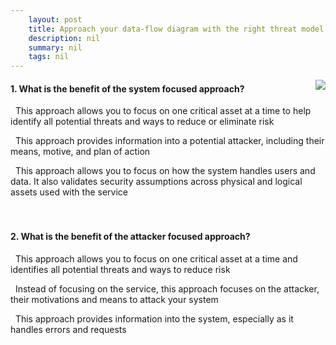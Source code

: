 ```yaml
---
    layout: post
    title: Approach your data-flow diagram with the right threat model focus - System and other focused approaches
    description: nil
    summary: nil
    tags: nil
---
```



 <a target="_blank" href="https://docs.microsoft.com/en-us/learn/modules/tm-approach-your-data-flow-diagram-with-the-right-threat-model-focus/2-system-focused-approach/"><i class="fas fa-external-link-alt"></i> </a>
 <img align="right" src="https://docs.microsoft.com/en-us/learn/achievements/approach-your-data-flow-diagram-with-the-right-threat-model-focus.svg">
####  1. What is the benefit of the system focused approach?


<i class='far fa-square'></i> &nbsp;&nbsp;This approach allows you to focus on one critical asset at a time to help identify all potential threats and ways to reduce or eliminate risk

<i class='far fa-square'></i> &nbsp;&nbsp;This approach provides information into a potential attacker, including their means, motive, and plan of action

<i class='fas fa-check-square' style='color: Dodgerblue;'></i> &nbsp;&nbsp;This approach allows you to focus on how the system handles users and data. It also validates security assumptions across physical and logical assets used with the service
<br />
<br />
<br />

####  2. What is the benefit of the attacker focused approach?


<i class='far fa-square'></i> &nbsp;&nbsp;This approach allows you to focus on one critical asset at a time and identifies all potential threats and ways to reduce risk

<i class='fas fa-check-square' style='color: Dodgerblue;'></i> &nbsp;&nbsp;Instead of focusing on the service, this approach focuses on the attacker, their motivations and means to attack your system

<i class='far fa-square'></i> &nbsp;&nbsp;This approach provides information into the system, especially as it handles errors and requests
<br />
<br />
<br />
